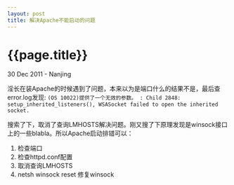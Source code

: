 ```yaml
---
layout: post
title: 解决Apache不能启动的问题
---
```


{{page.title}}
==============

<p class="meta">30 Dec 2011 - Nanjing</p>

淫长在装Apache的时候遇到了问题，本来以为是端口什么的结果不是，最后查error.log发现: `(OS 10022)提供了一个无效的参数。 : Child 2848: setup_inherited_listeners(), WSASocket failed to open the inherited socket.`

搜索了下，取消了查询LMHOSTS解决问题。刚又搜了下原理发现是winsock接口上的一些blabla。所以Apache启动排错可以：

1. 检查端口
2. 检查httpd.conf配置
3. 取消查询LMHOSTS
4. netsh winsock reset 修复winsock